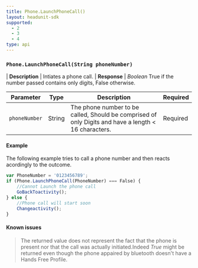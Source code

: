 ```yaml
---
title: Phone.LaunchPhoneCall()
layout: headunit-sdk
supported:
  - 2
  - 3
  - 4
type: api
---
```


### `Phone.LaunchPhoneCall(String phoneNumber)`

| **Description** | Intiates a phone call.
| **Response** | *Boolean*  True if the number passed contains only digits, False otherwise.

Parameter | Type | Description | Required
----|----|----|----
`phoneNumber` | String | The phone number to be called, Should be comprised of only Digits and have a length < 16 characters. | Required

#### Example

The following example tries to call a phone number and then reacts acordingly to the outcome.

```javascript
var PhoneNumber = '0123456789';
if (Phone.LaunchPhoneCall(PhoneNumber) === False) {
	//Cannot Launch the phone call
	GoBackToactivity();
} else {
	//Phone call will start soon
	Changeactivity();
}
```

#### Known issues

> The returned value does not represent the fact that the phone is present nor that the call was actually initiated.Indeed *True* might be returned even though the phone appaired by bluetooth doesn't have a Hands Free Profile.

